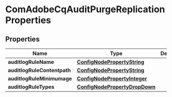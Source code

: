 
# ComAdobeCqAuditPurgeReplicationProperties

## Properties
Name | Type | Description | Notes
------------ | ------------- | ------------- | -------------
**auditlogRuleName** | [**ConfigNodePropertyString**](ConfigNodePropertyString.md) |  |  [optional]
**auditlogRuleContentpath** | [**ConfigNodePropertyString**](ConfigNodePropertyString.md) |  |  [optional]
**auditlogRuleMinimumage** | [**ConfigNodePropertyInteger**](ConfigNodePropertyInteger.md) |  |  [optional]
**auditlogRuleTypes** | [**ConfigNodePropertyDropDown**](ConfigNodePropertyDropDown.md) |  |  [optional]



